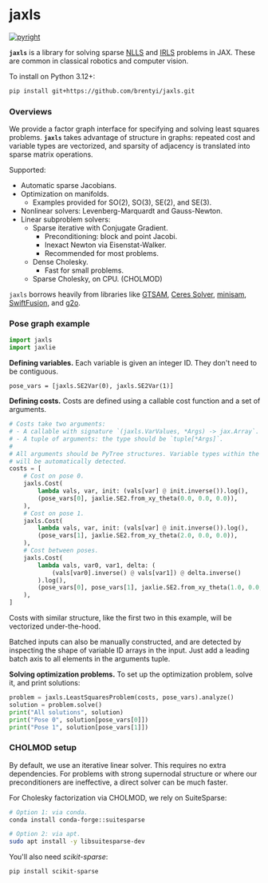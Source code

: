 # jaxls

[![pyright](https://github.com/brentyi/jaxls/actions/workflows/pyright.yml/badge.svg)](https://github.com/brentyi/jaxls/actions/workflows/pyright.yml)

**`jaxls`** is a library for solving sparse [NLLS](https://en.wikipedia.org/wiki/Non-linear_least_squares) and [IRLS](https://en.wikipedia.org/wiki/Iteratively_reweighted_least_squares) problems in JAX.
These are common in classical robotics and computer vision.

To install on Python 3.12+:

```bash
pip install git+https://github.com/brentyi/jaxls.git
```

### Overviews

We provide a factor graph interface for specifying and solving least squares
problems. **`jaxls`** takes advantage of structure in graphs: repeated cost and
variable types are vectorized, and sparsity of adjacency is translated into
sparse matrix operations.

Supported:

- Automatic sparse Jacobians.
- Optimization on manifolds.
  - Examples provided for SO(2), SO(3), SE(2), and SE(3).
- Nonlinear solvers: Levenberg-Marquardt and Gauss-Newton.
- Linear subproblem solvers:
  - Sparse iterative with Conjugate Gradient.
    - Preconditioning: block and point Jacobi.
    - Inexact Newton via Eisenstat-Walker.
    - Recommended for most problems.
  - Dense Cholesky.
    - Fast for small problems.
  - Sparse Cholesky, on CPU. (CHOLMOD)

`jaxls` borrows heavily from libraries like
[GTSAM](https://gtsam.org/), [Ceres Solver](http://ceres-solver.org/),
[minisam](https://github.com/dongjing3309/minisam),
[SwiftFusion](https://github.com/borglab/SwiftFusion),
and [g2o](https://github.com/RainerKuemmerle/g2o).

### Pose graph example

```python
import jaxls
import jaxlie
```

**Defining variables.** Each variable is given an integer ID. They don't need to
be contiguous.

```
pose_vars = [jaxls.SE2Var(0), jaxls.SE2Var(1)]
```

**Defining costs.** Costs are defined using a callable cost function and a
set of arguments.

```python
# Costs take two arguments:
# - A callable with signature `(jaxls.VarValues, *Args) -> jax.Array`.
# - A tuple of arguments: the type should be `tuple[*Args]`.
#
# All arguments should be PyTree structures. Variable types within the PyTree
# will be automatically detected.
costs = [
    # Cost on pose 0.
    jaxls.Cost(
        lambda vals, var, init: (vals[var] @ init.inverse()).log(),
        (pose_vars[0], jaxlie.SE2.from_xy_theta(0.0, 0.0, 0.0)),
    ),
    # Cost on pose 1.
    jaxls.Cost(
        lambda vals, var, init: (vals[var] @ init.inverse()).log(),
        (pose_vars[1], jaxlie.SE2.from_xy_theta(2.0, 0.0, 0.0)),
    ),
    # Cost between poses.
    jaxls.Cost(
        lambda vals, var0, var1, delta: (
            (vals[var0].inverse() @ vals[var1]) @ delta.inverse()
        ).log(),
        (pose_vars[0], pose_vars[1], jaxlie.SE2.from_xy_theta(1.0, 0.0, 0.0)),
    ),
]
```

Costs with similar structure, like the first two in this example, will be
vectorized under-the-hood.

Batched inputs can also be manually constructed, and are detected by inspecting
the shape of variable ID arrays in the input. Just add a leading batch axis to
all elements in the arguments tuple.

**Solving optimization problems.** To set up the optimization problem, solve
it, and print solutions:

```python
problem = jaxls.LeastSquaresProblem(costs, pose_vars).analyze()
solution = problem.solve()
print("All solutions", solution)
print("Pose 0", solution[pose_vars[0]])
print("Pose 1", solution[pose_vars[1]])
```

### CHOLMOD setup

By default, we use an iterative linear solver. This requires no extra
dependencies. For problems with strong supernodal structure or where our
preconditioners are ineffective, a direct solver can be much faster.

For Cholesky factorization via CHOLMOD, we rely on SuiteSparse:

```bash
# Option 1: via conda.
conda install conda-forge::suitesparse

# Option 2: via apt.
sudo apt install -y libsuitesparse-dev
```

You'll also need _scikit-sparse_:

```bash
pip install scikit-sparse
```
